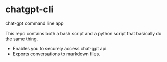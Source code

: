 # chatgpt-cli
chat-gpt command line app

This repo contains both a bash script and a python script that basically do the same thing.

- Enables you to securely access chat-gpt api.
- Exports conversations to markdown files.
